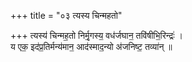 +++
title = "०३ त्यस्य चिन्महतो"

+++
त्यस्य॑ चिन्मह॒तो निर्मृ॒गस्य॒ वध॑र्जघान॒ तवि॑षीभि॒रिन्द्रः॑ ।  
य एक॒ इद॑प्र॒तिर्मन्य॑मान॒ आद॑स्माद॒न्यो अ॑जनिष्ट॒ तव्या॑न् ॥